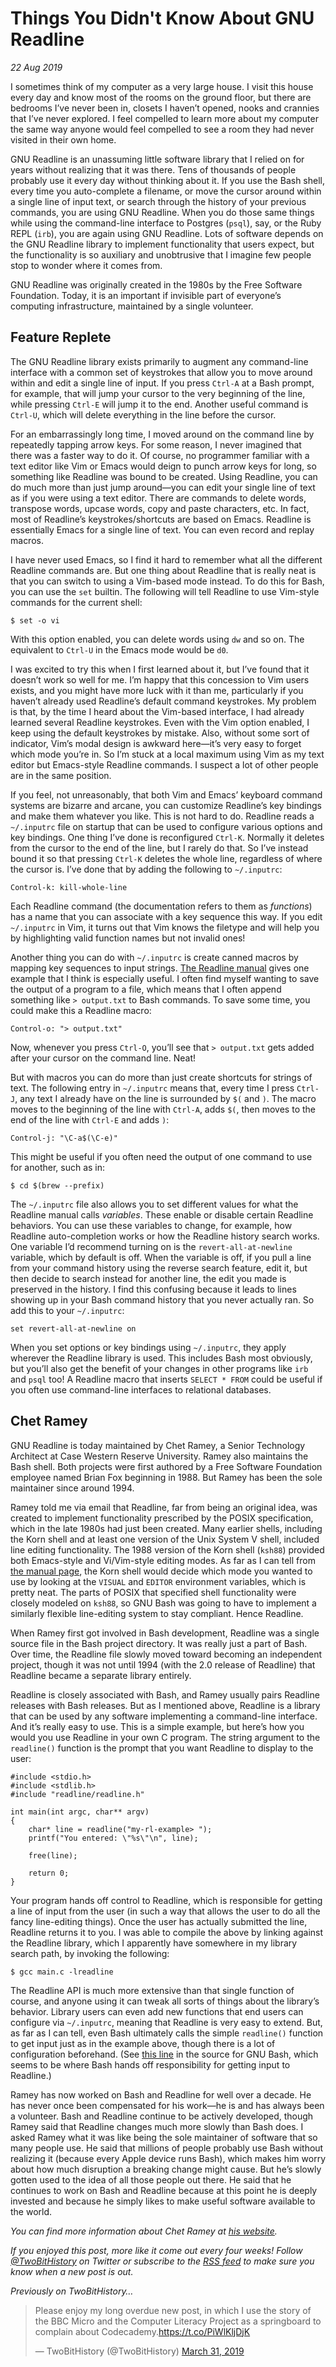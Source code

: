 # Things You Didn't Know About GNU Readline

*22 Aug 2019*

I sometimes think of my computer as a very large house. I visit this house
every day and know most of the rooms on the ground floor, but there are
bedrooms I’ve never been in, closets I haven’t opened, nooks and crannies that
I’ve never explored. I feel compelled to learn more about my computer the same
way anyone would feel compelled to see a room they had never visited in their
own home.

GNU Readline is an unassuming little software library that I relied on for
years without realizing that it was there. Tens of thousands of people probably
use it every day without thinking about it. If you use the Bash shell, every
time you auto-complete a filename, or move the cursor around within a single
line of input text, or search through the history of your previous commands,
you are using GNU Readline. When you do those same things while using the
command-line interface to Postgres (`psql`), say, or the Ruby REPL
(`irb`), you are again using GNU Readline. Lots of software depends on the GNU
Readline library to implement functionality that users expect, but the
functionality is so auxiliary and unobtrusive that I imagine few people stop to
wonder where it comes from.

GNU Readline was originally created in the 1980s by the Free Software
Foundation. Today, it is an important if invisible part of everyone’s computing
infrastructure, maintained by a single volunteer.

Feature Replete
---------------

The GNU Readline library exists primarily to augment any command-line interface
with a common set of keystrokes that allow you to move around within and edit a
single line of input. If you press `Ctrl-A` at a Bash prompt, for example, that
will jump your cursor to the very beginning of the line, while pressing
`Ctrl-E` will jump it to the end. Another useful command is `Ctrl-U`, which
will delete everything in the line before the cursor.

For an embarrassingly long time, I moved around on the command line by
repeatedly tapping arrow keys. For some reason, I never imagined that there was
a faster way to do it. Of course, no programmer familiar with a text editor
like Vim or Emacs would deign to punch arrow keys for long, so something like
Readline was bound to be created. Using Readline, you can do much more than
just jump around—you can edit your single line of text as if you were using a
text editor. There are commands to delete words, transpose words, upcase words,
copy and paste characters, etc. In fact, most of Readline’s
keystrokes/shortcuts are based on Emacs. Readline is essentially Emacs for a
single line of text. You can even record and replay macros.

I have never used Emacs, so I find it hard to remember what all the
different Readline commands are. But one thing about Readline that is really
neat is that you can switch to using a Vim-based mode instead. To do this for
Bash, you can use the `set` builtin. The following will tell Readline
to use Vim-style commands for the current shell:

```
$ set -o vi

```

With this option enabled, you can delete words using `dw` and so on. The
equivalent to `Ctrl-U` in the Emacs mode would be `d0`.

I was excited to try this when I first learned about it, but I’ve found that it
doesn’t work so well for me. I’m happy that this concession to Vim users
exists, and you might have more luck with it than me, particularly if you
haven’t already used Readline’s default command keystrokes. My problem is that,
by the time I heard about the Vim-based interface, I had already learned
several Readline keystrokes. Even with the Vim option enabled, I keep using the
default keystrokes by mistake. Also, without some sort of indicator, Vim’s
modal design is awkward here—it’s very easy to forget which mode you’re in. So
I’m stuck at a local maximum using Vim as my text editor but Emacs-style
Readline commands. I suspect a lot of other people are in the same position.

If you feel, not unreasonably, that both Vim and Emacs’ keyboard command
systems are bizarre and arcane, you can customize Readline’s key bindings and
make them whatever you like. This is not hard to do. Readline reads a
`~/.inputrc` file on startup that can be used to configure various options and
key bindings. One thing I’ve done is reconfigured `Ctrl-K`. Normally it deletes
from the cursor to the end of the line, but I rarely do that. So I’ve instead
bound it so that pressing `Ctrl-K` deletes the whole line, regardless of where
the cursor is. I’ve done that by adding the following to `~/.inputrc`:

```
Control-k: kill-whole-line

```

Each Readline command (the documentation refers to them as *functions*) has a
name that you can associate with a key sequence this way. If you edit
`~/.inputrc` in Vim, it turns out that Vim knows the filetype and will
help you by highlighting valid function names but not invalid ones!

Another thing you can do with `~/.inputrc` is create canned macros by mapping
key sequences to input strings. [The Readline
manual](https://tiswww.case.edu/php/chet/readline/readline.html) gives one
example that I think is especially useful. I often find myself wanting to save
the output of a program to a file, which means that I often append something
like `> output.txt` to Bash commands. To save some time, you could make this a
Readline macro:

```
Control-o: "> output.txt"

```

Now, whenever you press `Ctrl-O`, you’ll see that `> output.txt` gets added
after your cursor on the command line. Neat!

But with macros you can do more than just create shortcuts for
strings of text. The following entry in `~/.inputrc` means that, every time I
press `Ctrl-J`, any text I already have on the line is surrounded by `$(` and
`)`. The macro moves to the beginning of the line with `Ctrl-A`, adds `$(`,
then moves to the end of the line with `Ctrl-E` and adds `)`:

```
Control-j: "\C-a$(\C-e)"

```

This might be useful if you often need the output of one command to use for
another, such as in:

```
$ cd $(brew --prefix)

```

The `~/.inputrc` file also allows you to set different values for what the
Readline manual calls *variables*. These enable or disable certain Readline
behaviors. You can use these variables to change, for example, how Readline
auto-completion works or how the Readline history search works. One variable
I’d recommend turning on is the `revert-all-at-newline` variable, which by
default is off. When the variable is off, if you pull a line from your command
history using the reverse search feature, edit it, but then decide to search
instead for another line, the edit you made is preserved in the history. I find
this confusing because it leads to lines showing up in your Bash command
history that you never actually ran. So add this to your `~/.inputrc`:

```
set revert-all-at-newline on

```

When you set options or key bindings using `~/.inputrc`, they apply wherever
the Readline library is used. This includes Bash most obviously, but you’ll
also get the benefit of your changes in other programs like `irb` and `psql`
too! A Readline macro that inserts `SELECT * FROM` could be useful if you often
use command-line interfaces to relational databases.

Chet Ramey
----------

GNU Readline is today maintained by Chet Ramey, a Senior Technology Architect
at Case Western Reserve University. Ramey also maintains the Bash shell. Both
projects were first authored by a Free Software Foundation employee named Brian
Fox beginning in 1988. But Ramey has been the sole maintainer since around
1994.

Ramey told me via email that Readline, far from being an original idea, was
created to implement functionality prescribed by the POSIX specification, which
in the late 1980s had just been created. Many earlier shells, including the
Korn shell and at least one version of the Unix System V shell, included line
editing functionality. The 1988 version of the Korn shell (`ksh88`) provided
both Emacs-style and Vi/Vim-style editing modes. As far as I can tell from [the
manual
page](https://web.archive.org/web/20151105130220/http://www2.research.att.com/sw/download/man/man1/ksh88.html),
the Korn shell would decide which mode you wanted to use by looking at the
`VISUAL` and `EDITOR` environment variables, which is pretty neat. The parts of
POSIX that specified shell functionality were closely modeled on `ksh88`, so
GNU Bash was going to have to implement a similarly flexible line-editing
system to stay compliant. Hence Readline.

When Ramey first got involved in Bash development, Readline was a single source
file in the Bash project directory. It was really just a part of Bash. Over
time, the Readline file slowly moved toward becoming an independent project,
though it was not until 1994 (with the 2.0 release of Readline) that Readline
became a separate library entirely.

Readline is closely associated with Bash, and Ramey usually pairs Readline
releases with Bash releases. But as I mentioned above, Readline is a library
that can be used by any software implementing a command-line interface. And
it’s really easy to use. This is a simple example, but here’s how you would you
use Readline in your own C program. The string argument to the `readline()`
function is the prompt that you want Readline to display to the user:

```
#include <stdio.h>
#include <stdlib.h>
#include "readline/readline.h"

int main(int argc, char** argv)
{
    char* line = readline("my-rl-example> ");
    printf("You entered: \"%s\"\n", line);

    free(line);

    return 0;
}

```

Your program hands off control to Readline, which is responsible for getting a
line of input from the user (in such a way that allows the user to do all the
fancy line-editing things). Once the user has actually submitted the line,
Readline returns it to you. I was able to compile the above by linking against
the Readline library, which I apparently have somewhere in my library search
path, by invoking the following:

```
$ gcc main.c -lreadline

```

The Readline API is much more extensive than that single function of course,
and anyone using it can tweak all sorts of things about the library’s behavior.
Library users can even add new functions that end users can configure via
`~/.inputrc`, meaning that Readline is very easy to extend. But, as far as I
can tell, even Bash ultimately calls the simple `readline()` function to get
input just as in the example above, though there is a lot of configuration
beforehand. (See [this
line](https://github.com/bminor/bash/blob/9f597fd10993313262cab400bf3c46ffb3f6fd1e/parse.y#L1487)
in the source for GNU Bash, which seems to be where Bash hands off
responsibility for getting input to Readline.)

Ramey has now worked on Bash and Readline for well over a decade. He has never
once been compensated for his work—he is and has always been a volunteer. Bash
and Readline continue to be actively developed, though Ramey said that Readline
changes much more slowly than Bash does. I asked Ramey what it was like being
the sole maintainer of software that so many people use. He said that millions
of people probably use Bash without realizing it (because every Apple device
runs Bash), which makes him worry about how much disruption a breaking change
might cause. But he’s slowly gotten used to the idea of all those people out
there. He said that he continues to work on Bash and Readline because at this
point he is deeply invested and because he simply likes to make useful software
available to the world.

*You can find more information about Chet Ramey at [his
website](https://tiswww.case.edu/php/chet/).*

*If you enjoyed this post, more like it come out every four weeks! Follow
[@TwoBitHistory](https://twitter.com/TwoBitHistory) on Twitter or subscribe to the
[RSS feed](https://twobithistory.org/feed.xml)
to make sure you know when a new post is out.*

*Previously on TwoBitHistory…*

> Please enjoy my long overdue new post, in which I use the story of the BBC Micro and the Computer Literacy Project as a springboard to complain about Codecademy.<https://t.co/PiWlKljDjK>
>
> — TwoBitHistory (@TwoBitHistory) [March 31, 2019](https://twitter.com/TwoBitHistory/status/1112492084383092738?ref_src=twsrc%5Etfw)